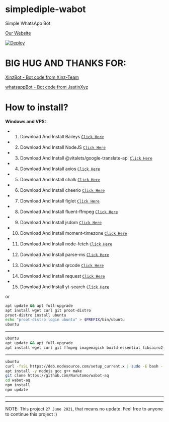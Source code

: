# simplediple-wabot

Simple WhatsApp Bot

[Our Website](https://rocistudios.xyz)

[![Deploy](https://www.herokucdn.com/deploy/button.svg)](https://heroku.com/deploy?template=https://github.com/ThisIsHai/simplediple-wabot/)

# BIG HUG AND THANKS FOR:
[XinzBot - Bot code from Xinz-Team](https://github.com/Xinz-Team/XinzBot)

[whatsappBot - Bot code from JastinXyz](https://github.com/JastinXyz/whatsappBot)

# How to install?

**Windows and VPS:**

* 1. Download And Install Baileys [`Click Here`](https://github.com/adiwajshing/Baileys)

* 2. Download And Install NodeJS [`Click Here`](https://nodejs.org/en/download)

* 3. Download And Install @vitalets/google-translate-api [`Click Here`](https://github.com/vitalets/google-translate-api)

* 4. Download And Install axios [`Click Here`](https://imagemagick.org/script/download.php)

* 5. Download And Install chalk [`Click Here`](https://imagemagick.org/script/download.php)

* 6. Download And Install cheerio [`Click Here`](https://imagemagick.org/script/download.php)

* 7. Download And Install figlet [`Click Here`](https://imagemagick.org/script/download.php)

* 8. Download And Install fluent-ffmpeg [`Click Here`](https://imagemagick.org/script/download.php)

* 9. Download And Install jsdom [`Click Here`](https://imagemagick.org/script/download.php)

* 10. Download And Install moment-timezone [`Click Here`](https://imagemagick.org/script/download.php)

* 11. Download And Install node-fetch [`Click Here`](https://imagemagick.org/script/download.php)

* 12. Download And Install parse-ms [`Click Here`](https://imagemagick.org/script/download.php)

* 13. Download And Install qrcode [`Click Here`](https://imagemagick.org/script/download.php)

* 14. Download And Install request [`Click Here`](https://imagemagick.org/script/download.php)

* 15. Download And Install yt-search [`Click Here`](https://imagemagick.org/script/download.php)

or

```bash
apt update && apt full-upgrade
apt install wget curl git proot-distro
proot-distro install ubuntu
echo "proot-distro login ubuntu" > $PREFIX/bin/ubuntu
ubuntu
```
---------

```bash
ubuntu
apt update && apt full-upgrade
apt install wget curl git ffmpeg imagemagick build-essential libcairo2-dev libpango1.0-dev libjpeg-dev libgif-dev librsvg2-dev dbus-x11 ffmpeg2theora ffmpegfs ffmpegthumbnailer ffmpegthumbnailer-dbg ffmpegthumbs libavcodec-dev libavcodec-extra libavcodec-extra58 libavdevice-dev libavdevice58 libavfilter-dev libavfilter-extra libavfilter-extra7 libavformat-dev libavformat58 libavifile-0.7-bin libavifile-0.7-common libavifile-0.7c2 libavresample-dev libavresample4 libavutil-dev libavutil56 libpostproc-dev libpostproc55 graphicsmagick graphicsmagick-dbg graphicsmagick-imagemagick-compat graphicsmagick-libmagick-dev-compat groff imagemagick-6.q16hdri imagemagick-common libchart-gnuplot-perl libgraphics-magick-perl libgraphicsmagick++-q16-12 libgraphicsmagick++1-dev
```

---------

```bash
ubuntu
curl -fsSL https://deb.nodesource.com/setup_current.x | sudo -E bash -
apt install -y nodejs gcc g++ make
git clone https://github.com/Nurutomo/wabot-aq
cd wabot-aq
npm install
npm update
```

---------



---------

NOTE: This project `27 June 2021`, that means no update. Feel free to anyone to continue this project :)
